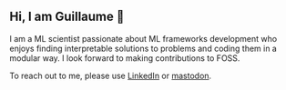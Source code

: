 ## Hi, I am Guillaume 👋

I am a ML scientist passionate about ML frameworks development who enjoys finding interpretable solutions to problems and coding them in a modular way. I look forward to making contributions to FOSS.

To reach out to me, please use [LinkedIn](https://www.linkedin.com/in/gtauzin/) or [mastodon](https://mastodon.social/@gtauzin@sigmoid.social).

<!--
**gtauzin/gtauzin** is a ✨ _special_ ✨ repository because its `README.md` (this file) appears on your GitHub profile.

Here are some ideas to get you started:

- 🔭 I’m currently working on ...
- 🌱 I’m currently learning ...
- 👯 I’m looking to collaborate on ...
- 🤔 I’m looking for help with ...
- 💬 Ask me about ...
- 📫 How to reach me: ...
- 😄 Pronouns: ...
- ⚡ Fun fact: ...
-->

